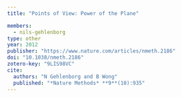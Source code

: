 ```yaml
---
title: "Points of View: Power of the Plane"

members:
  - nils-gehlenborg
type: other
year: 2012
publisher: "https://www.nature.com/articles/nmeth.2186"
doi: "10.1038/nmeth.2186"
zotero-key: "9LIS98VC"
cite:
  authors: "N Gehlenborg and B Wong"
  published: "*Nature Methods* **9**(10):935"
---
```

